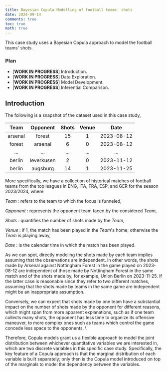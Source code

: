 ```yaml
---
title: Bayesian Copula Modelling of football teams' shots
date: 2024-09-14
comments: true
toc: true
math: true
---
```


This case study uses a Bayesian Copula approach to model the football teams' shots. 

### Plan

- [**WORK IN PROGRESS**] Introduction. 
- [**WORK IN PROGRESS**] Data Exploration.
- [**WORK IN PROGRESS**] Model Development. 
- [**WORK IN PROGRESS**] Inferential Comparison.

##  Introduction
The following is a snapshot of the dataset used in this case study,

| Team           | Opponent       | Shots          | Venue          | Date           | 
|:--------------:|:--------------:|:--------------:|:--------------:|:--------------:|
| arsenal        | forest         | 15             | 1              | 2023-08-12     |
| forest         | arsenal        | 6              | 0              | 2023-08-12     |
| ...            | ...            | ...            | ...            | ...            |
| berlin         | leverkusen     | 2              | 0              | 2023-11-12     | 
| berlin         | augsburg       | 14             | 1              | 2023-11-25     |

More specifically, we have a collection of historical matches of football teams from the top leagues in ENG, ITA, FRA, ESP, and GER for the season 2023/2024, where

*Team*
: refers to the team to which the focus is funneled, 

*Opponent*
: represents the opponent team faced by the considered *Team*, 

*Shots*
: quantifies the number of shots made by the *Team*,

*Venue*
: if 1, the match has been played in the *Team*'s home; otherwise the *Team* is playing away,

*Date*
: is the calendar time in which the match has been played. 

As we can spot, directly modeling the shots made by each team implies assuming that the observations are independent. In other words, the shots made by Arsenal against Nottingham Forest in the game played on 2023-08-12 are independent of those made by Nottingham Forest in the same match and of the shots made by, for example, Union Berlin on 2023-11-25. If the latter case is reasonable since they refer to two different matches, assuming that the shots made by teams in the same game are independent might be an inappropriate assumption. 

Conversely, we can expect that shots made by one team have a substantial impact on the number of shots made by the opponent for different reasons, which might span from more apparent explanations, such as if one team collects many shots, the opponent has less time to organize its offensive maneuver, to more complex ones such as teams which control the game concede less space to the opponents. \\

Therefore, Copula models grant us a flexible approach to model the joint distribution between whichever quantitative variables we are interested in, which are two discrete variables in this specific case study. Specifically, the key feature of a Copula approach is that the marginal distribution of each variable is built separately; only then is the Copula model introduced on top of the marginals to model the dependency between the variables.


<!-- This tutorial aims to share a probabilistic approach for quantifying the uncertainty around the number of shots football teams make, given the matches' characteristics. 

## Dataset
Let's dive directly into a snapshot of the analyzed dataset

| Team           | Opponent       | Shots          | Att_rating     | Def_rating     | Venue          | Time |
|:--------------:|:--------------:|:--------------:|:--------------:|:--------------:|:--------------:|:----:|
| arsenal        | forest         | 15             | 82.56          | 73.33          | 1              | 1    |
| arsenal        | crystal        | 13             | 83.00          | 77.00          | 0              | 2    | 
| ...            | ...            | ...            | ...            | ...            | ...            | ...  | 
| berlin         | leverkusen     | 2              | 75.14          | 82.00          | 0              | 11   |
| berlin         | augsburg       | 14             | 75.43          | 73.75          | 1              | 12   |

Specifically, we have a collection of historical matches from the 2023/2024 season until 25/11/2023, considering the teams of the TOP 5 leagues in Europe (ENG, ITA, FRA, ESP, GER). For each match, the following features are gathered:

*Team*
: The team to which the focus is funneled, 

*Opponent*
: The club faced by the considered *Team*, 

*Shots*
: The number of shots made by the *Team*,

*Att_rating*
: Sum of the FIFA ratings (overall) of the considered *Team*'s players in the attack positions, based on the official lineup,

*Def_rating*
: Sum of the FIFA ratings (overall) of the  *Opponent*'s players in the defending positions, based on the official lineup,

*Venue*
: If 1, the match has been played in the *Team*'s home; otherwise the *Team* is playing away,

*Time*
: An index based on the chronological order with which the matches have been played with respect to a specific *Team*. 

> The dataset has been formed by combining [`FbRef`](https://fbref.com/en/) data (using the astonishing library [`worldfootballR`](https://jaseziv.github.io/worldfootballR/)) with the [`EA Sports FC`](https://www.kaggle.com/datasets/stefanoleone992/ea-sports-fc-24-complete-player-dataset?select=male_players.csv) dataset. 
{: .prompt-info }

At this stage, we do know very little about the dataset. However, the following hypotheses are legitim given the general domain of knowledge:

- Each team has its own mean and variance with respect to the number of shots, which can be drastically different among teams.
- We expect to observe more shots when the match is played in the *Team*'s home. 
- Higher is the difference between *Att_rating* and *Def_rating*, higher is the number of shots observed. 
- Matches that have been played closely with respect to the *Time* might be more correlated.

The entire analyzed dataset used is shared [HERE](https://github.com/ArsendiMattia/ArsendiMattia.github.io/blob/main/file-to-share/dataset-shots.csv).

## Data Viz

Let's find out if the data supports the formulated hypotheses.

### Mean(shots) distribution
We can see how the mean shots vary among the teams. Moreover, by segmenting by *Venue*, it can be noticed that the mean shots are higher when the match has been played in the *Team*'s home, as expected.
```R
df %>%
  group_by(Team, Venue) %>%
  summarise(
    shots_mean = mean(Shots)
  ) %>%
  ggplot(aes(x = shots_mean, fill = Venue)) +
  geom_density(alpha = 0.4, linewidth = 2) +
  theme_classic() +
  theme(text = element_text(size = 20), legend.key.size = unit(2, 'cm')) +
  scale_y_continuous(breaks = c(0, .1, .18)) +
  labs(x = "Mean(shots)")
```
![Desktop View](/posts/shots/first.png){: width="972" height="589"}


### Sd(shots) distribution
We can see how the *standard-deviation* of the shots varies among the teams. Moreover, the difference based on the *Venue* is lighter compared to what has been observed in the mean shots distribution. 
```R
df %>%
  group_by(Team, Venue) %>%
  summarise(
    shots_sd = sd(Shots)
  ) %>%
  ggplot(aes(x = shots_sd, fill = Venue)) +
  geom_density(alpha = 0.4, linewidth = 2) +
  theme_classic() +
  theme(text = element_text(size = 20), legend.key.size = unit(2, 'cm')) +
  scale_y_continuous(breaks = c(0, .15, .25)) +
  labs(x = "Sd(shots)")
```
![Desktop View](/posts/shots/second.png){: width="972" height="589"}

### Mean(shots) vs Mean(Att_rating - Def_rating)
A positive linear relationship with the mean shots is observable by taking the mean of the difference between *Att_rating* and *Def_rating* with respect to each team. Moreover, the intercept of the line among the matches played in the *Team*'s home is higher compared to the matches played away.
```r
df %>%
  group_by(Team, Venue) %>%
  summarise(
    shots_mean = mean(Shots),
    Att_Def_diff_mean = mean(Att_rating - Def_rating)
  ) %>%
  ggplot(aes(x = Att_Def_diff_mean, y = shots_mean, color = Venue)) +
  geom_point(size = 10) +
  theme_classic() +
  theme(text = element_text(size = 20), legend.key.size = unit(2, 'cm')) +
  labs(x = "Mean(Att_rating - Def_rating)", y = "Mean(shots)")
```
![Desktop View](/posts/shots/third.png){: width="972" height="589"}

## Complete Bayesian Models
Since the number of shots is positive, a common practice is to model the logarithm scale-free value. Therefore, the following transformation is applied

$$ y = \log \left(\frac{\text{Shots}}{MAD(\text{Shots})}\right),$$

where the *MAD* represents the median absolute deviation function, which is a robust estimation of the standard deviation.

### 1: Linear Regression
The following is the complete Bayesian model adopted in this first iteration

$$ y_n \sim \text{Normal}\left(f(x_n), \sigma\right),$$

where 

$$ f(x_n) = \alpha + \beta_1 \cdot \text{Att_Def_diff}_n + \beta_2 \cdot \text{Venue}_n,$$

$$ \alpha \sim \text{Normal}(0, .2),$$

$$ \beta_1 \sim \text{Normal}(.1, .5),$$

$$ \beta_2 \sim \text{Normal}(.1, .5),$$

$$ \log(\sigma) \sim \text{Normal}(0, .5).$$

The strategy adopted for selecting reasonable prior distributions has been:
1. retrieving the shots of the season 2022/2023,
2. computing the minimum, the maximum, and the quantile values 0.25, 0.5, and 0.75,
3. generating prior predictive distributions with most of the concentration in a specific acceptable interval, namely above the historical minimum, below the historical maximum, and with approximately the exact historical quantiles.

This allows us to reach a reasonable compromise by avoiding using flat priors and obtaining a faster fitting with posterior distributions that are more informative and, hopefully, without divergences. The following is the Stan code for the Prior Predictive Check performed
```stan
data {
  int<lower=1> N;
  vector[N] Att_Def_diff;
  vector[N] Venue;
}
transformed data {
  // Normalization
  real x1mean = mean(Att_Def_diff);
  real x1sd = sd(Att_Def_diff);
  vector[N] x1n = (Att_Def_diff - x1mean) / x1sd;
}
generated quantities {
  real alpha = normal_rng(0, .2);
  real beta1 = normal_rng(.1, .5);
  real beta2 = normal_rng(.1, .5);
  real logsigma = normal_rng(0, .5);

  array[N] real y_gen;
  for(n in 1:N){
    y_gen[n] = normal_rng(
      alpha + beta1 * x1n[n] + beta2 * Venue[n],
      exp(logsigma)
    );
  }
}
```

The following is the Stan code used for drawing representative samples from the posterior distributions
```stan
data {
  int<lower=1> N;
  vector[N] Att_Def_diff;
  vector[N] Venue;
  vector[N] y;
}
transformed data {
  // Normalization
  real x1mean = mean(Att_Def_diff);
  real x1sd = sd(Att_Def_diff);
  real ymean = mean(y);
  real ysd = sd(y);
  vector[N] yn = (y - ymean) / ysd;
  vector[N] x1n = (Att_Def_diff - x1mean) / x1sd;
}
parameters {  
  real alpha;
  real beta1;
  real beta2;
  real logsigma;
}
model {
  alpha ~ normal(0, .2);
  beta1 ~ normal(.1, .5);
  beta2 ~ normal(.1, .5);
  logsigma ~ normal(0, .5);

  yn ~ normal(
    alpha + beta1 * x1n + beta2 * Venue,
    exp(logsigma)
  );
}
generated quantities {
  vector[N] log_lik;
  for (n in 1:N) log_lik[n] = normal_lpdf(
    yn[n] | alpha + beta1 * x1n[n] + beta2 * Venue[n], exp(logsigma)  
  );
}
```
The behaviors of the chains during the sampling satisfy all the standard requirements. Specifically, each parameter has a Split-$$\hat{R}$$ equal almost to 1 and an *ESS* larger than five times twice the number of the chains. Moreover, there are no divergent transitions.

### 2: Hierarchical Model (Intercept)
Given the assumption that the number of shots tends to look similar among matches belonging to the same team, the complete Bayesian model assumed in this second iteration is the following

$$ y_{nt} \sim \text{Normal}\left(f(x_{nt}), \sigma\right),$$

where 

$$ f(x_{nt}) = \alpha_t + \beta_1 \cdot \text{Att_Def_diff}_{nt} + \beta_2 \cdot \text{Venue}_{nt},$$

$$ \alpha_1, ..., \alpha_t, ... \alpha_T \sim \text{Normal}(\phi, \tau),$$

$$ \phi \sim \text{Normal}(0, .2),$$

$$ \tau \sim \text{HalfStudentT}(3, 0, .5),$$

$$ \beta_1 \sim \text{Normal}(.1, .5),$$

$$ \beta_2 \sim \text{Normal}(.1, .5),$$

$$ \log(\sigma) \sim \text{Normal}(0, .5).$$

$t$ represents a specific *team* among a total of $T$ teams. In other words, we assume that each team has its own intercept value $\alpha_t$ drawn from a common population distribution. 

The strategy adopted for selecting reasonable prior distributions is the same as the one adopted in the first iteration, with the only difference being the following Stan code
```stan
data {
  int<lower=1> N;
  int<lower=1> N_teams;
  array[N] int teams_idx;
  vector[N] Att_Def_diff;
  vector[N] Venue;
}
transformed data {
  // Normalization
  real x1mean = mean(Att_Def_diff);
  real x1sd = sd(Att_Def_diff);
  vector[N] x1n = (Att_Def_diff - x1mean) / x1sd;
}
generated quantities {
  real phi = normal_rng(0, .2);
  real<lower=0> tau = abs(student_t_rng(3, 0, .5));
  vector[N_teams] alpha_tilde = to_vector(normal_rng(
    rep_vector(0, N_teams), 
    rep_vector(1, N_teams)
  ));
  vector[N_teams] alpha = phi + tau * alpha_tilde;

  real beta1 = normal_rng(.1, .5);
  real beta2 = normal_rng(.1, .5);
  real logsigma = normal_rng(0, .5);

  array[N] real y_gen;
  for(n in 1:N){
    y_gen[n] = normal_rng(
      alpha[teams_idx[n]] + beta1 * x1n[n] + beta2 * Venue[n],
      exp(logsigma)
    );
  }
}
```

Representative samples from the posterior distributions are drawn using the Stan code below
```stan
data {
  int<lower=1> N;
  int<lower=1> N_teams;
  array[N] int teams_idx;
  vector[N] Att_Def_diff;
  vector[N] Venue;
  vector[N] y;
}
transformed data {
  // Normalization
  real x1mean = mean(Att_Def_diff);
  real x1sd = sd(Att_Def_diff);
  real ymean = mean(y);
  real ysd = sd(y);
  vector[N] yn = (y - ymean) / ysd;
  vector[N] x1n = (Att_Def_diff - x1mean) / x1sd;
}
parameters {  
  vector[N_teams] alpha_tilde;
  real phi;
  real<lower=0> tau;
  real beta1;
  real beta2;
  real logsigma;
}
transformed parameters {
  vector[N_teams] alpha;
  for (t in 1:N_teams) {
    alpha[t] = phi + tau * alpha_tilde[t];
  }
   
}
model {
  alpha_tilde ~ std_normal();
  phi ~ normal(0, .2);
  tau ~ student_t(3, 0, 0.5);
  beta1 ~ normal(.1, .5);
  beta2 ~ normal(.1, .5);
  logsigma ~ normal(0, .5);

  yn ~ normal(
    alpha[teams_idx] + beta1 * x1n + beta2 * Venue,
    exp(logsigma)
  );
}
generated quantities {
  vector[N] log_lik;
  for (n in 1:N) log_lik[n] = normal_lpdf(
    yn[n] | alpha[teams_idx[n]] + beta1 * x1n[n] + beta2 * Venue[n], exp(logsigma)  
  );
}
```

The behaviors of the chains satisfied the standard requirements without showing divergences. 

> The `non-centered parametrization` has been used for modeling $\alpha$.
{: .prompt-info }

### 3: Hierarchical Model (Variance)
The complete Bayesian model assumed in this third iteration is described as

$$ y_{nt} \sim \text{Normal}\left(f(x_{n}), \sigma_{t} \right),$$

where 

$$ f(x_{n}) = \alpha + \beta_1 \cdot \text{Att_Def_diff}_{n} + \beta_2 \cdot \text{Venue}_{n},$$

$$ \alpha \sim \text{Normal}(0, .2),$$

$$ \beta_1 \sim \text{Normal}(.1, .5),$$

$$ \beta_2 \sim \text{Normal}(.1, .5),$$

$$ \log(\sigma_1), ..., \log(\sigma_t), ... \log(\sigma_T) \sim \text{Normal}(\omega, \zeta),$$

$$ \omega \sim \text{Normal}(0, .5),$$

$$ \zeta \sim \text{HalfStudentT}(3, 0, .1).$$

In other words, we assume that each team $t$ has its own standard deviation value $\sigma_t$ drawn from a common population distribution. The prior predictive check has been performed using the following Stan code with the same strategy mentioned above 
```stan
data {
  int<lower=1> N;
  int<lower=1> N_teams;
  array[N] int teams_idx;
  vector[N] Att_Def_diff;
  vector[N] Venue;
}
transformed data {
  // Normalization
  real x1mean = mean(Att_Def_diff);
  real x1sd = sd(Att_Def_diff);
  vector[N] x1n = (Att_Def_diff - x1mean) / x1sd;
}
generated quantities {

  real alpha = normal_rng(0, .2);
  real beta1 = normal_rng(.1, .5);
  real beta2 = normal_rng(.1, .5);
  
  real omega = normal_rng(0, .5);
  real<lower=0> zeta = abs(student_t_rng(3, 0, .1));
  vector[N_teams] logsigma_tilde = to_vector(normal_rng(
    rep_vector(0, N_teams), 
    rep_vector(1, N_teams)
  ));
  vector[N_teams] logsigma = omega + zeta * logsigma_tilde;


  array[N] real y_gen;
  for(n in 1:N){
    y_gen[n] = normal_rng(
      alpha + beta1 * x1n[n] + beta2 * Venue[n],
      exp(logsigma[teams_idx[n]])
    );
  }
}
```

The sampling has been performed by running
```stan
data {
  int<lower=1> N;
  int<lower=1> N_teams;
  array[N] int teams_idx;
  vector[N] Att_Def_diff;
  vector[N] Venue;
  vector[N] y;
}
transformed data {
  // Normalization
  real x1mean = mean(Att_Def_diff);
  real x1sd = sd(Att_Def_diff);
  real ymean = mean(y);
  real ysd = sd(y);
  vector[N] yn = (y - ymean) / ysd;
  vector[N] x1n = (Att_Def_diff - x1mean) / x1sd;
}
parameters {  
  real alpha;
  real beta1;
  real beta2;
  vector[N_teams] logsigma_tilde;
  real omega;
  real<lower=0> zeta;
}
transformed parameters {
  vector[N_teams] logsigma;
  for (t in 1:N_teams) {
    logsigma[t] = omega + zeta * logsigma_tilde[t];
  }
   
}
model {
  alpha ~ normal(0, .2);
  beta1 ~ normal(.1, .5);
  beta2 ~ normal(.1, .5);
  logsigma_tilde ~ std_normal();
  omega ~ normal(0, .5);
  zeta ~ student_t(3, 0, 0.1);

  yn ~ normal(
    alpha + beta1 * x1n + beta2 * Venue,
    exp(logsigma[teams_idx])
  );
}
generated quantities {
  vector[N] log_lik;
  for (n in 1:N) log_lik[n] = normal_lpdf(
    yn[n] | alpha + beta1 * x1n[n] + beta2 * Venue[n], exp(logsigma[teams_idx[n]])  
  );
}
```

The behaviors of the chains satisfied the standard requirements without showing divergences. 

> The `non-centered parametrization` has been used for modeling $\log(\sigma)$.
{: .prompt-info }

### 4: Hierarchical Gaussian Process
In this fourth iteration, a more complex solution is proposed: to model the possible correlation among the matches played closed together with respect to the *Time* variable, a Gaussian Process (GP) is introduced. \\
Specifically, GP will be used to model the residual behavior [^1] of the complete Bayesian model defined in the third iteration by assuming an *Exponentiated quadratic kernel* (RBF) for the *Time* variable. By doing so, modeling the *status* of a team, which might vary throughout the season, is possible. Moreover, the magnitude *s* and length scale *l* parameters of the RBF will be assumed to be different for each team[^2]. It follows that the complete Bayesian model assumed for this iteration is defined as

$$ y_{nt} \sim \text{Normal}\left(f(x_{nt}), \sigma_{t} \right),$$

where 

$$ f(x_{nt}) = \alpha + \beta_1 \cdot \text{Att_Def_diff}_{n} + \beta_2 \cdot \text{Venue}_{n} + f_{nt},$$

$$ \alpha \sim \text{Normal}(0, .2),$$

$$ \beta_1 \sim \text{Normal}(.1, .5),$$

$$ \beta_2 \sim \text{Normal}(.1, .5),$$

$$ f_{1}, ..., f_{t}, ..., f_{T} \sim \text{GP}(0, K_{s_t,l_t}),$$

$$ \log(s_1), ..., \log(s_t), ..., \log(s_T)  \sim \text{Normal}(\exp(s_m), s_s),$$

$$ \log(l_1), ..., \log(l_t), ..., \log(l_T) \sim \text{Normal}(\exp(l_m), l_s),$$

$$ l_m \sim \text{InvGamma}(1, .5),$$

$$ l_s \sim \text{Normal}(0, .2),$$

$$ s_m \sim \text{Normal}(0, .5),$$

$$ s_s \sim \text{Normal}(0, .2),$$
  
$$ \log(\sigma_1), ..., \log(\sigma_t), ... \log(\sigma_T) \sim \text{Normal}(\omega, \zeta),$$

$$ \omega \sim \text{Normal}(0, .5),$$

$$ \zeta \sim \text{HalfStudentT}(3, 0, .1).$$

The Prior Predictive Check has been performed using.
``` stan
data {
  int<lower=1> N;
  int<lower=1> N_teams;
  array[N] int teams_idx;
  vector[N] Att_Def_diff;
  vector[N] Venue;
  
  int<lower=1> N_match_max;
  array[N] int Time;
}
transformed data {
  vector[N_match_max] time;
  for (i in 1:N_match_max) {
    time[i] = i;
  }

  // Normalization
  real tmean = mean(time);
  real tsd = sd(time);
  array[N_match_max] real tn = to_array_1d((time - tmean)/tsd);
  real x1mean = mean(Att_Def_diff);
  real x1sd = sd(Att_Def_diff);
  vector[N] x1n = (Att_Def_diff - x1mean) / x1sd;

  // Numerical stability
  real sigma_intercept = 0.1;
  vector[N_match_max] jitter = rep_vector(1e-9, N_match_max);
}
generated quantities {
  real<lower=0> l_m = abs(inv_gamma_rng(1, .5));
  real<lower=0> l_s = abs(normal_rng(0, .2));
  real<lower=0> s_m = abs(normal_rng(0, .5));
  real<lower=0> s_s = abs(normal_rng(0, .2));

  vector[N_teams] l_tilde = to_vector(normal_rng(
    rep_vector(0, N_teams), 
    rep_vector(1, N_teams)
  ));
  vector[N_teams] s_tilde = to_vector(normal_rng(
    rep_vector(0, N_teams), 
    rep_vector(1, N_teams)
  ));

  vector<lower=0>[N_teams] s; 
  vector<lower=0>[N_teams] l; 
  array[N_teams] matrix[N_match_max, N_match_max] K;
  array[N_teams] matrix[N_match_max, N_match_max] L_K;
  matrix[N_teams, N_match_max] f;
  for (t in 1:N_teams) {
    l[t] = exp(log(l_m) + l_s * l_tilde[t]);
    s[t] = exp(log(s_m) + s_s * s_tilde[t]);
  
    K[t] =  gp_exp_quad_cov(tn, s[t], l[t]) + sigma_intercept^2;
    L_K[t] = cholesky_decompose(add_diag(K[t], jitter));

    vector[N_match_max] eta = to_vector(normal_rng(
      rep_vector(0, N_match_max), 
      rep_vector(1, N_match_max)
    ));

    f[t] = to_row_vector(L_K[t] * eta);
  }

  real omega = normal_rng(0, .5);
  real<lower=0> zeta = abs(student_t_rng(3, 0, 0.1));
  vector[N_teams] tau_tilde = to_vector(normal_rng(
    rep_vector(0, N_teams), 
    rep_vector(1, N_teams)
  ));
  vector[N_teams] tau = omega + zeta * tau_tilde;

  
  real alpha = normal_rng(0, .2);
  real beta1 = normal_rng(.1, .5);
  real beta2 = normal_rng(.1, .5); 

  array[N] real y_gen;
  for(n in 1:N){
    y_gen[n] = normal_rng(
      alpha + beta1 * x1n[n] + beta2 * Venue[n] + f[teams_idx[n], Time[n]],
      exp(tau[teams_idx[n]])
    );
  }
}
```

The Stan code to sample from the posterior distributions is
``` stan
data {
  int<lower=1> N;
  int<lower=1> N_teams;
  array[N] int teams_idx;
  vector[N] Att_Def_diff;
  vector[N] Venue;
  vector[N] y;
  
  int<lower=1> N_match_max;
  array[N] int Time;
}
transformed data {
  vector[N_match_max] time;
  for (i in 1:N_match_max) {
    time[i] = i;
  }

  // Normalization
  real tmean = mean(time);
  real tsd = sd(time);
  array[N_match_max] real tn = to_array_1d((time - tmean)/tsd);
  real x1mean = mean(Att_Def_diff);
  real x1sd = sd(Att_Def_diff);
  real ymean = mean(y);
  real ysd = sd(y);
  vector[N] yn = (y - ymean) / ysd;
  vector[N] x1n = (Att_Def_diff - x1mean) / x1sd;

  // Numerical stability
  real sigma_intercept = 0.1;
  vector[N_match_max] jitter = rep_vector(1e-9, N_match_max);
}
parameters {
  // Population-level parameters
  real<lower=0> l_m;   
  real<lower=0> l_s;   
  real<lower=0> s_m; 
  real<lower=0> s_s; 
  
  // Per-team parameters (non-centered parameterization)
  vector[N_teams] l_tilde;   
  vector[N_teams] s_tilde; 
  
  // GP non-centered parametrization
  vector[N_teams * N_match_max] eta;
  
  real alpha;
  real beta1;
  real beta2;
  real omega;
  real<lower=0> zeta;
  vector[N_teams] logsigma_tilde;
}
transformed parameters {
  // Per-team parameters
  vector<lower=0>[N_teams] s; //signal standard deviation
  vector<lower=0>[N_teams] l; //length scale
  row_vector[N_teams] logsigma;
  
  // Per-team Covariance matrix 
  array[N_teams] matrix[N_match_max, N_match_max] K;
  array[N_teams] matrix[N_match_max, N_match_max] L_K;
  matrix[N_teams, N_match_max] f;
  matrix[N_teams, N_match_max] eta_matrix = to_matrix(eta, N_teams, N_match_max);
  for (t in 1:N_teams) {
    // Non-centered parameterization of per-team parameters
    l[t] = exp(log(l_m) + l_s * l_tilde[t]);
    s[t] = exp(log(s_m) + s_s * s_tilde[t]);
    logsigma[t] = omega + zeta * logsigma_tilde[t];

    K[t] = gp_exp_quad_cov(tn, s[t], l[t]) + sigma_intercept^2;
    L_K[t] = cholesky_decompose(add_diag(K[t], jitter));

    // Non-centered parametrization of per-team GP 
    f[t] = to_row_vector(
      L_K[t] * to_vector(eta_matrix[t])
    ); 
  }
}
model {
  // Priors (on population-level params)
  l_m ~ inv_gamma(1, .5);
  l_s ~ normal(0, .2);
  s_m ~ normal(0, .5);
  s_s ~ normal(0, .2);

  l_tilde ~ std_normal(); //log(l) ~ normal(exp(l_m), l_s)
  s_tilde ~ std_normal();  //log(s) ~ normal(exp(s_m), s_s)
  logsigma_tilde ~ std_normal(); //logsigma ~ normal(omega, zeta);
  
  // Non-centered parametrization GP
  eta ~ std_normal();

  omega ~ normal(0, .5);
  zeta ~ student_t(3, 0, 0.1);
  alpha ~ normal(0, .2);
  beta1 ~ normal(.1, .5);
  beta2 ~ normal(.1, .5);
  
  for (n in 1:N) {
    yn[n] ~ normal(
      alpha + beta1 * x1n[n] + beta2 * Venue[n] + f[teams_idx[n], Time[n]], 
      exp(logsigma[teams_idx[n]]) 
    );
  }
}
generated quantities {
  vector[N] log_lik;
  for (n in 1:N) log_lik[n] = normal_lpdf(
    yn[n] |alpha + beta1 * x1n[n] + beta2 * Venue[n] + f[teams_idx[n], Time[n]], exp(logsigma[teams_idx[n]])  
  );
}
```

> The `non-centered parametrization` has been used for modeling $\log(s)$, $\log(l)$ and for sampling from the GP.
{: .prompt-info }

To improve the warmup and avoid the chains get stuck, the sampling for this iteration has been performed by initialing the NUTS algorithms using the output of Pathfinder[^3] using short paths, as suggested by [Aki Vehtari's case study](https://users.aalto.fi/~ave/casestudies/Birthdays/birthdays.html#Model_1:_Slow_trend). By doing so, the behaviors of the chains satisfied the standard requirements without showing divergences.  

## Predictive performances
The comparison among the predictive performances of the complete Bayesian models assumed in the above iterations has been performed using LOO-CV [^4], which gives the following result

| Iteration      | elpd_diff      | se_diff        |
|:--------------:|:--------------:|:--------------:|
| Model 4        | 0.0            | 0.0            |
| Model 3        | -5.2           | 2.9            |
| Model 2        | -8.4           | 6.6            |
| Model 1        | -12.3          | 7.2            |

Following Occam’s Razor principle, there is not enough evidence in support of the more sophisticated models assumed in the 2, 3, and 4 iterations. Indeed, the simple Bayesian Linear Regression assumed in the first iteration should be preferred, given the advantage of being computationally easier to sample from and evaluate. 

## Reverse Footnote

[^1]: Betancourt, Michael (2020). Robust Gaussian Process Modeling. Retrieved from https://github.com/betanalpha/knitr_case_studies/tree/master/gaussian_processes, commit e10083abbcdb65c745f840ab9d2da58229fa9af3. 
[^2]: Hasz, Brendan (2018). Multilevel Gaussian Processes and Hidden Markov Models with Stan. Retrieved from https://brendanhasz.github.io/2018/11/15/hmm-vs-gp-part2.html
[^3]: Zhang, L., Carpenter, B., Gelman, A. and Vehtari, A. (2022) ‘Pathfinder: Parallel quasi-newton variational inference’, Journal of Machine Learning Research, 23(306).
[^4]: Vehtari, A., Gelman, A. and Gabry, J. (2017) ‘Practical Bayesian model evaluation using leave-one-out cross-validation and WAIC’, Statistics and Computing, 27, pp. 1413–1432. -->
